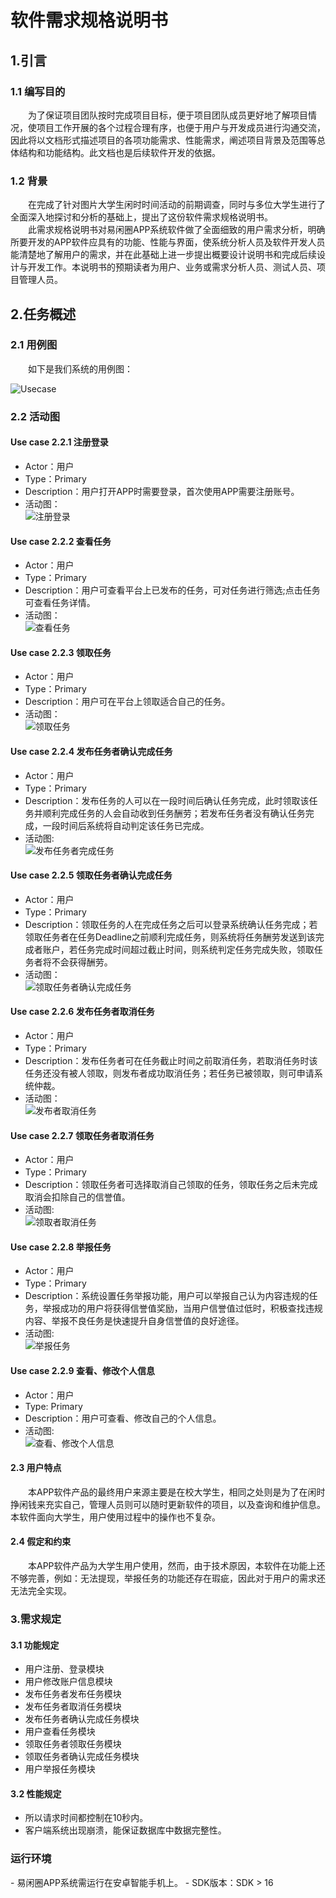 <h1>软件需求规格说明书</h1>

<h2>1.引言</h2>
<h3>1.1 编写目的</h3>
&emsp;&emsp;为了保证项目团队按时完成项目目标，便于项目团队成员更好地了解项目情况，使项目工作开展的各个过程合理有序，也便于用户与开发成员进行沟通交流，因此将以文档形式描述项目的各项功能需求、性能需求，阐述项目背景及范围等总体结构和功能结构。此文档也是后续软件开发的依据。
<h3>1.2 背景</h3>
&emsp;&emsp;在完成了针对图片大学生闲时时间活动的前期调查，同时与多位大学生进行了全面深入地探讨和分析的基础上，提出了这份软件需求规格说明书。<br>
&emsp;&emsp;此需求规格说明书对易闲圈APP系统软件做了全面细致的用户需求分析，明确所要开发的APP软件应具有的功能、性能与界面，使系统分析人员及软件开发人员能清楚地了解用户的需求，并在此基础上进一步提出概要设计说明书和完成后续设计与开发工作。本说明书的预期读者为用户、业务或需求分析人员、测试人员、项目管理人员。<br>

<h2>2.任务概述</h2>
<h3>2.1 用例图</h3>
&emsp;&emsp;如下是我们系统的用例图：

![Usecase](img/product_use_case.png)<br>

<h3>2.2 活动图</h3>
<h4>Use case 2.2.1 注册登录</h4>

- Actor：用户
- Type：Primary
- Description：用户打开APP时需要登录，首次使用APP需要注册账号。
- 活动图：<br/>
![注册登录](https://raw.githubusercontent.com/zhengxq27/picture/master/%E6%B3%A8%E5%86%8C%E7%99%BB%E5%BD%95.png)

<h4>Use case 2.2.2 查看任务</h4>

- Actor：用户
- Type：Primary
- Description：用户可查看平台上已发布的任务，可对任务进行筛选;点击任务可查看任务详情。
- 活动图：<br/>
![查看任务](https://raw.githubusercontent.com/zhengxq27/picture/master/%E6%9F%A5%E7%9C%8B%E7%AD%9B%E9%80%89%E4%BB%BB%E5%8A%A1.png)

<h4>Use case 2.2.3 领取任务</h4>

- Actor：用户
- Type：Primary
- Description：用户可在平台上领取适合自己的任务。
- 活动图：<br/>
![领取任务](https://raw.githubusercontent.com/zhengxq27/picture/master/%E9%A2%86%E5%8F%96%E4%BB%BB%E5%8A%A1.png)

<h4>Use case 2.2.4 发布任务者确认完成任务</h4>

- Actor：用户
- Type：Primary
- Description：发布任务的人可以在一段时间后确认任务完成，此时领取该任务并顺利完成任务的人会自动收到任务酬劳；若发布任务者没有确认任务完成，一段时间后系统将自动判定该任务已完成。
- 活动图:<br/>
![发布任务者完成任务](https://raw.githubusercontent.com/zhengxq27/picture/master/%E5%8F%91%E5%B8%83%E8%80%85%E5%AE%8C%E6%88%90%E4%BB%BB%E5%8A%A1.png)

<h4>Use case 2.2.5 领取任务者确认完成任务</h4>

- Actor：用户
- Type：Primary
- Description：领取任务的人在完成任务之后可以登录系统确认任务完成；若领取任务者在任务Deadline之前顺利完成任务，则系统将任务酬劳发送到该完成者账户，若任务完成时间超过截止时间，则系统判定任务完成失败，领取任务者将不会获得酬劳。
- 活动图：<br/>
![领取任务者确认完成任务](https://raw.githubusercontent.com/zhengxq27/picture/master/%E9%A2%86%E5%8F%96%E4%BB%BB%E5%8A%A1%E8%80%85%E5%AE%8C%E6%88%90%E4%BB%BB%E5%8A%A1.png)

<h4>Use case 2.2.6 发布任务者取消任务</h4>

- Actor：用户
- Type：Primary
- Description：发布任务者可在任务截止时间之前取消任务，若取消任务时该任务还没有被人领取，则发布者成功取消任务；若任务已被领取，则可申请系统仲裁。
- 活动图：<br/>
![发布者取消任务](https://raw.githubusercontent.com/zhengxq27/picture/master/%E5%8F%91%E5%B8%83%E8%80%85%E5%8F%96%E6%B6%88.png)

<h4>Use case 2.2.7 领取任务者取消任务</h4>

- Actor：用户
- Type：Primary
- Description：领取任务者可选择取消自己领取的任务，领取任务之后未完成取消会扣除自己的信誉值。
- 活动图:<br/>
![领取者取消任务](https://raw.githubusercontent.com/zhengxq27/picture/master/%E9%A2%86%E5%8F%96%E8%80%85%E5%8F%96%E6%B6%88.png)

<h4>Use case 2.2.8 举报任务</h4>

- Actor：用户
- Type：Primary
- Description：系统设置任务举报功能，用户可以举报自己认为内容违规的任务，举报成功的用户将获得信誉值奖励，当用户信誉值过低时，积极查找违规内容、举报不良任务是快速提升自身信誉值的良好途径。
- 活动图:<br/>
![举报任务](https://raw.githubusercontent.com/zhengxq27/picture/master/%E4%B8%BE%E6%8A%A5%E4%BB%BB%E5%8A%A1.png)

<h4>Use case 2.2.9 查看、修改个人信息</h4>

- Actor：用户
- Type: Primary
- Description：用户可查看、修改自己的个人信息。
- 活动图:<br/>
![查看、修改个人信息](https://raw.githubusercontent.com/zhengxq27/picture/master/%E6%9F%A5%E7%9C%8B%E4%BF%AE%E6%94%B9%E4%B8%AA%E4%BA%BA%E4%BF%A1%E6%81%AF.png)

<h4>2.3 用户特点</h4>
&emsp;&emsp;本APP软件产品的最终用户来源主要是在校大学生，相同之处则是为了在闲时挣闲钱来充实自己，管理人员则可以随时更新软件的项目，以及查询和维护信息。本软件面向大学生，用户使用过程中的操作也不复杂。

<h4>2.4 假定和约束</h4>
&emsp;&emsp;本APP软件产品为大学生用户使用，然而，由于技术原因，本软件在功能上还不够完善，例如：无法提现，举报任务的功能还存在瑕疵，因此对于用户的需求还无法完全实现。

<h3>3.需求规定</h3>
<h4>3.1 功能规定</h4>

- 用户注册、登录模块
- 用户修改账户信息模块
- 发布任务者发布任务模块
- 发布任务者取消任务模块
- 发布任务者确认完成任务模块
- 用户查看任务模块
- 领取任务者领取任务模块
- 领取任务者确认完成任务模块
- 用户举报任务模块

<h4>3.2 性能规定</h4>

- 所以请求时间都控制在10秒内。
- 客户端系统出现崩溃，能保证数据库中数据完整性。

<h3>运行环境</h3>
- 易闲圈APP系统需运行在安卓智能手机上。
- SDK版本：SDK > 16